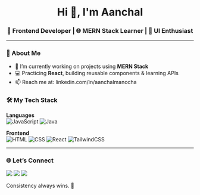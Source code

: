 
<!--
**aanchalm691/aanchalm691** is a ✨ _special_ ✨ repository because its `README.md` (this file) appears on your GitHub profile.

Here are some ideas to get you started:

- 🔭 I’m currently working on ...
- 🌱 I’m currently learning ...
- 👯 I’m looking to collaborate on ...
- 🤔 I’m looking for help with ...
- 💬 Ask me about ...
- 📫 How to reach me: ...
- 😄 Pronouns: ...
- ⚡ Fun fact: ...
-->
<h1 align="center">Hi 👋, I'm Aanchal</h1>
<h3 align="center">🚀 Frontend Developer | 🌐 MERN Stack Learner | 🎨 UI Enthusiast</h3>

---

### 🌟 About Me

- 🔭 I’m currently working on projects using **MERN Stack**
- 💻 Practicing **React**, building reusable components & learning APIs
- 📫 Reach me at: linkedin.com/in/aanchalmanocha


### 🛠️ My Tech Stack

**Languages**  
![JavaScript](https://img.shields.io/badge/JavaScript-F7DF1E?style=flat&logo=javascript&logoColor=black)
![Java](https://img.shields.io/badge/Java-ED8B00?style=flat&logo=java&logoColor=white)

**Frontend**  
![HTML](https://img.shields.io/badge/HTML5-E34F26?style=flat&logo=html5&logoColor=white)
![CSS](https://img.shields.io/badge/CSS3-1572B6?style=flat&logo=css3&logoColor=white)
![React](https://img.shields.io/badge/React-20232A?style=flat&logo=react&logoColor=61DAFB)
![TailwindCSS](https://img.shields.io/badge/TailwindCSS-38B2AC?style=flat&logo=tailwind-css&logoColor=white)

---

### 🌐 Let’s Connect

<a href="mailto:aanchalmanocha052@gmail.com"><img src="https://img.shields.io/badge/Gmail-D14836?style=flat&logo=gmail&logoColor=white"/></a>
<a href="https://www.linkedin.com/in/aanchalmanocha/"><img src="https://img.shields.io/badge/LinkedIn-0A66C2?style=flat&logo=linkedin&logoColor=white"/></a>
<a href="https://github.com/aanchalm691"><img src="https://img.shields.io/badge/GitHub-181717?style=flat&logo=github&logoColor=white"/></a>

Consistency always wins. 🌱
